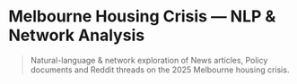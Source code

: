 
# Melbourne Housing Crisis — NLP & Network Analysis

> Natural-language & network exploration of News articles, Policy documents and Reddit threads on the 2025 Melbourne housing crisis.

